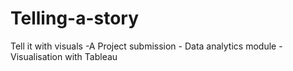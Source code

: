# Telling-a-story
Tell it with visuals -A Project submission - Data analytics module - Visualisation with Tableau

